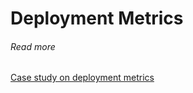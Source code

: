 # Deployment Metrics

###### Read more
[Case study on deployment metrics](https://devtron.ai/blog/a-case-study-of-designing-dashboards-to-optimize-agile-process/)
